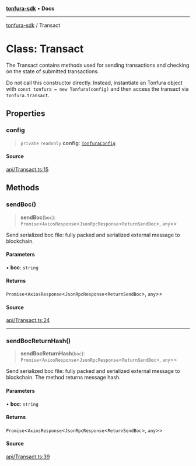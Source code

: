 [**tonfura-sdk**](../README.md) • **Docs**

***

[tonfura-sdk](../globals.md) / Transact

# Class: Transact

The Transact contains methods used for sending transactions and checking on
the state of submitted transactions.

Do not call this constructor directly. Instead, instantiate an Tonfura object
with `const tonfura = new Tonfura(config)` and then access the transact via
`tonfura.transact`.

## Properties

### config

> `private` `readonly` **config**: [`TonfuraConfig`](TonfuraConfig.md)

#### Source

[api/Transact.ts:15](https://github.com/frigatebird-studio/tonfura-sdk/blob/f15b2955edbdca92a3459e41d07c042cafc9718a/src/api/Transact.ts#L15)

## Methods

### sendBoc()

> **sendBoc**(`boc`): `Promise`\<`AxiosResponse`\<`JsonRpcResponse`\<`ReturnSendBoc`\>, `any`\>\>

Send serialized boc file: fully packed and serialized external message to
blockchain.

#### Parameters

• **boc**: `string`

#### Returns

`Promise`\<`AxiosResponse`\<`JsonRpcResponse`\<`ReturnSendBoc`\>, `any`\>\>

#### Source

[api/Transact.ts:24](https://github.com/frigatebird-studio/tonfura-sdk/blob/f15b2955edbdca92a3459e41d07c042cafc9718a/src/api/Transact.ts#L24)

***

### sendBocReturnHash()

> **sendBocReturnHash**(`boc`): `Promise`\<`AxiosResponse`\<`JsonRpcResponse`\<`ReturnSendBoc`\>, `any`\>\>

Send serialized boc file: fully packed and serialized external message to
blockchain. The method returns message hash.

#### Parameters

• **boc**: `string`

#### Returns

`Promise`\<`AxiosResponse`\<`JsonRpcResponse`\<`ReturnSendBoc`\>, `any`\>\>

#### Source

[api/Transact.ts:39](https://github.com/frigatebird-studio/tonfura-sdk/blob/f15b2955edbdca92a3459e41d07c042cafc9718a/src/api/Transact.ts#L39)
